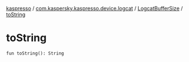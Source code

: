 [kaspresso](../../index.md) / [com.kaspersky.kaspresso.device.logcat](../index.md) / [LogcatBufferSize](index.md) / [toString](./to-string.md)

# toString

`fun toString(): String`